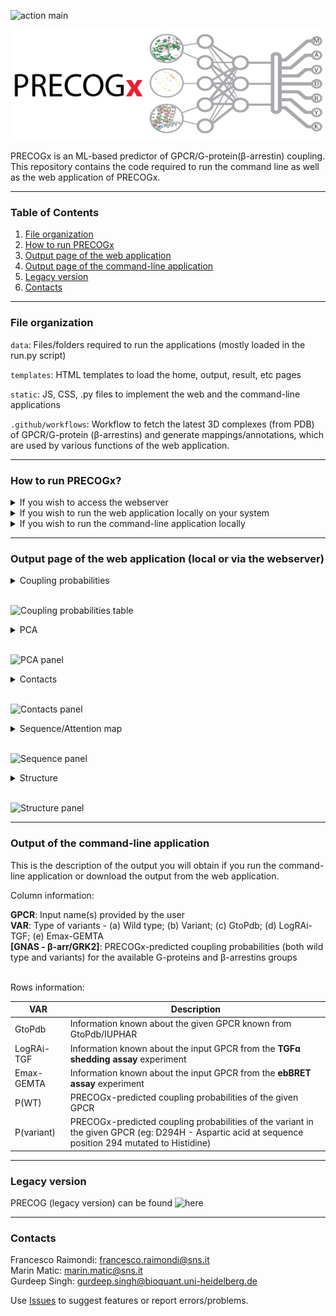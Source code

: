 ![action main](https://github.com/raimondilab/precogx/actions/workflows/main.yml/badge.svg)


<div align="center">
<img src="static/img/gallery/logo.png" alt="logo" width="500"/>
</div>

PRECOGx is an ML-based predictor of GPCR/G-protein(β-arrestin) coupling. This repository contains the code required to run the command line as well as the web application of PRECOGx.

___

### Table of Contents
1. [File organization](#fileOrganization)
2. [How to run PRECOGx](#howToRunPRECOGx)
3. [Output page of the web application](#outputPageOfTheWebApplication)
4. [Output page of the command-line application](#outputPageOfTheCommanLineApplication)
5. [Legacy version](#legacy)
6. [Contacts](#contacts)

___

### File organization <a name='fileOrganization'></a>
```data```: Files/folders required to run the applications (mostly loaded in the run.py script)

```templates```: HTML templates to load the home, output, result, etc pages

```static```: JS, CSS, .py files to implement the web and the command-line applications

```.github/workflows```: Workflow to fetch the latest 3D complexes (from PDB) of GPCR/G-protein (β-arrestins) and generate mappings/annotations, which are used by various functions of the web application.

___

### How to run PRECOGx? <a name='howToRunPRECOGx'></a>

<details><summary>If you wish to access the webserver</summary>

Open the [URL]("https://precogx.bioinfolab.sns.it")
</details>

<details><summary>If you wish to run the web application locally on your system</summary>

1. Clone the repository and install Flask.

```
git clone <repo>
pip install Flask
```

2. Create the PRECOGx environment with conda.
```
conda env create -f environment.yml
conda activate precogx
```
This will create and activate the environment named <b>precogx</b>

3. Launch the webserver.
```
python3 run.py
```
</details>

<details><summary>If you wish to run the command-line application locally</summary>

1. Clone the repository and install Flask.

```
git clone <repo>
pip install Flask
```

2. Create the PRECOGx environment with conda.
```
conda env create -f environment.yml
conda activate precogx
```
This will create and activate the environment named <b>precogx</b>

3. Run PRECOGx.
Go into the precogx directory, and run:
```
./static/predictor/precogx.py all --file <inputFile>
```
or try:
```
./static/predictor/precogx.py --help
```
to know more.

```
python3 run.py
```
</details>

___

### Output page of the web application (local or via the webserver) <a name="outputPageOfTheApplication"></a>

<details><summary>Coupling probabilities</summary>

1. This panel displays the predicted probabilities of each input sequence as well as the experimental information provided by ![GtoPdb](https://www.guidetopharmacology.org/), ![TGF](https://pubmed.ncbi.nlm.nih.gov/31160049/), and ![GEMTA](https://www.biorxiv.org/content/10.1101/2020.04.20.052027v1) biosensors.
2. To visualise information related to a G-protein/β-arrestin coupling, simply click the corresponding cell in the table, and other panels will update accordingly.
</details>

<br>

![Coupling probabilities table](static/img/GIFs/couplingProbabilities.gif)

<details><summary>PCA</summary>

1. This panel displays the projections of the human GPCRome sequences along with the first two principal components obtained by performing the Principal Component Analysis (PCA) on the embeddings of the human GPCRome (377 receptors) for different layers.
2. The user can label the human GPCRome based on their known functional information with the help of a drop-down menu.
3. If either TGF or GEMTA biosensor is selected from the drop-down, a continuous colour gradient, ranging from dark grey (no binding) to green (maximum binding), will be applied.
4. If GtoPdb is selected, a discrete colour will be applied: dark green (primary transduction mechanisms) and pale green (secondary transduction mechanisms).
5. If Class is selected, a discrete set of colours will be applied to display different GPCR classes.
6. Wild type and mutated (if provided) sequences are highlighted in, khaki and fuchsia, respectively.
</details>
<br>

![PCA panel](static/img/GIFs/PCA.gif)

<details><summary>Contacts</summary>

1. Differential Contact Pairs (coupled vs not-coupled receptors for a given G-protein) are obtained using the ESM library, mapped to their BW annotations, and shown in the heatmap
2. Users can use the slider to filter the contact pairs based on their log-odds scores
3. Contact pairs enriched for a coupling group (observed in coupled receptors) are coloured in green and the depleted (observed in not-coupled receptors) ones in red
1. This panel displays predicted differential contacts for a given coupling group (G-protein/β-arrestin), which can be selected by clicking on any cell in the Coupling probabilities table (see above).
2. The predicted contacts for each input receptor are grouped together on the basis of specific coupling preferences and summarised via the log-odds ratio, indicating contacts that are more (shown in green) or less (red) frequently than expected observed.
3. Contact statistics is referenced to [GPCRdb]("https://gpcrdb.org/”)  generic residue numbering system.
4. The Log-odds score slider can be used to filter and visualize the predicted contacts with a log-odds ratio greater than the user-specified absolute value (default: 0.2). The Distance slider can be used to filter close contact pairs inside the same secondary structural element(helices) (default: 0).
</details>
<br>

![Contacts panel](static/img/GIFs/contacts.gif)

<details><summary>Sequence/Attention map</summary>

1. By selecting Sequence from the drop-down, the positions mediating predicted contacts (highlighted in yellow) for the selected coupling group (G-protein/β-arrestin) are mapped onto the input sequence and displayed to the user.
2. The Log odds score slider can be used to filter and visualize the predicted contacts with a log-odds ratio greater than the user-specified absolute value. Hovering over any highlighted position to view its BW numbering. Mutation, if provided, is highlighted in magenta.
3. By selecting the Attention map from the drop-down, the attention map derived from the most important attention head of the best performing embedding layer during classification is displayed to the user. The user can compare the attention network of mutation with the wild type (the labels on the X- and Y-axis represent the input sequence positions).
</details>
<br>

![Sequence panel](static/img/GIFs/sequence.gif)

<details><summary>Structure</summary>

1. This panel displays the predicted differential contacts of the input sequence on a 3D structure of GPCR - G-protein/β-arrestin complex.
2. The predicted contacts positions are highlighted as yellow spheres with their diameter proportional to the number of predicted contacts they mediate (the labels indicate the corresponding GPCRdb generic numbering system of the contact).
3. The green and red edges represent predicted contact pairs that enriched or depleted, respectively, for the given coupling group (G-protein/β-arrestin).
4. Mutation (if provided) is highlighted as a magenta-coloured sphere. The 3D structure with the highest sequence identity to the input GPCR (using PSI-BLAST against PDB-derived and AlphaFold complexes) is chosen and displayed by default.
5. The user can also choose another 3D structure from the dropdown menu, which has the list of 3D structures (PDB-ID/AlphaFold pairs) in descending order of sequence identity with the input receptor.
6. The user can also use the Log-odds score slider to filter and visualize the predicted contacts with a log-odds ratio greater than the user-specified absolute value. The Distance slider can be used to filter close contact pairs inside the same secondary structural element(helices).
7. Additional toggle options are available within the NGL viewer.
</details>
<br>

![Structure panel](static/img/GIFs/structure.gif)

___

### Output of the command-line application <a name="outputPageOfTheCommanLineApplication"></a>

This is the description of the output you will obtain if you run the command-line application or download the output from the web application.<br>

Column information:<br>

<strong>GPCR</strong>: Input name(s) provided by the user<br>
<strong>VAR</strong>: Type of variants - (a) Wild type; (b) Variant; (c) GtoPdb; (d) LogRAi-TGF; (e) Emax-GEMTA<br>
<strong>[GNAS - β-arr/GRK2]</strong>: PRECOGx-predicted coupling probabilities (both wild type and variants) for the available G-proteins and β-arrestins groups<br><br>

Rows information:<br>

|<strong>VAR</strong>|<strong>Description</strong>|
|-----|----|
| GtoPdb | Information known about the given GPCR known from GtoPdb/IUPHAR|
|LogRAi-TGF| Information known about the input GPCR from the <strong>TGFɑ shedding assay</strong> experiment|
|Emax-GEMTA|Information known about the input GPCR from the <strong>ebBRET assay</strong> experiment|
|P(WT)| PRECOGx-predicted coupling probabilities of the given GPCR|
|P(variant)| PRECOGx-predicted coupling probabilities of the variant in the given GPCR (eg: D294H - Aspartic acid at sequence position 294 mutated to Histidine)|

___

### Legacy version <a name="legacy"></a>
PRECOG (legacy version) can be found ![here](https://github.com/russelllab/precog)

___

### Contacts <a name="contacts"></a>
Francesco Raimondi: francesco.raimondi@sns.it<br>
Marin Matic: marin.matic@sns.it<br>
Gurdeep Singh: gurdeep.singh@bioquant.uni-heidelberg.de

Use [Issues](https://github.com/raimondilab/precogx/issues) to suggest features or report errors/problems.
